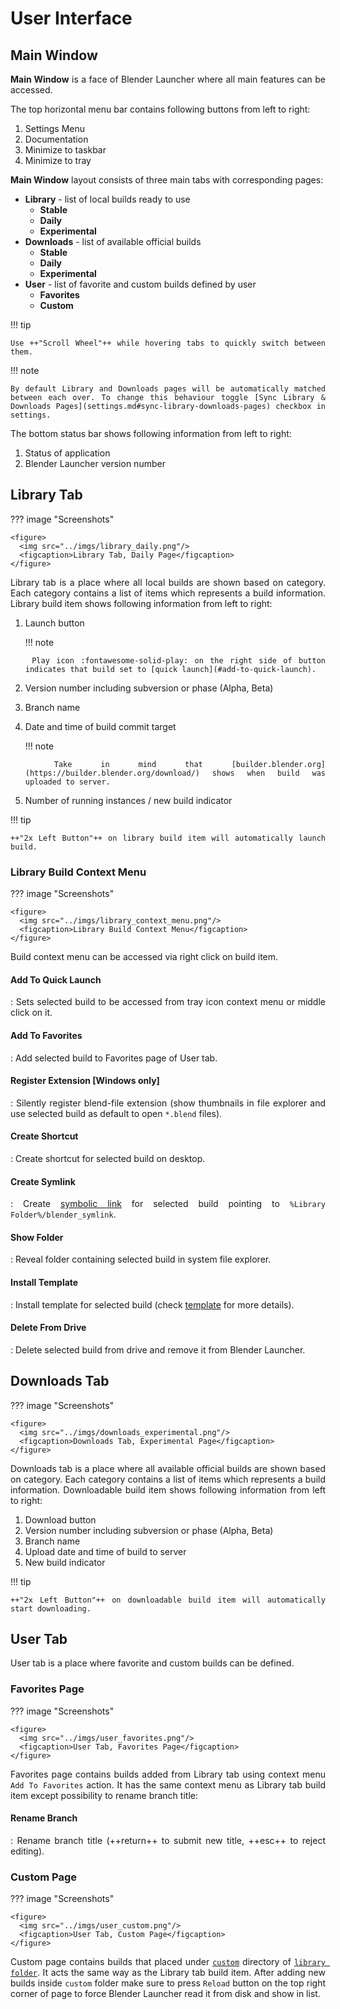 <style>body {text-align: justify}</style>

# User Interface

## Main Window

**Main Window** is a face of Blender Launcher where all main features can be accessed.

The top horizontal menu bar contains following buttons from left to right:

1. Settings Menu
1. Documentation
1. Minimize to taskbar
1. Minimize to tray

**Main Window** layout consists of three main tabs with corresponding pages:

* **Library** - list of local builds ready to use
    * **Stable**
    * **Daily**
    * **Experimental**
* **Downloads** - list of available official builds
    * **Stable**
    * **Daily**
    * **Experimental**
* **User** - list of favorite and custom builds defined by user
    * **Favorites**
    * **Custom**

!!! tip

    Use ++"Scroll Wheel"++ while hovering tabs to quickly switch between them.

!!! note

    By default Library and Downloads pages will be automatically matched between each over. To change this behaviour toggle [Sync Library & Downloads Pages](settings.md#sync-library-downloads-pages) checkbox in settings.

The bottom status bar shows following information from left to right:

1. Status of application
1. Blender Launcher version number

## Library Tab

??? image "Screenshots"

    <figure>
      <img src="../imgs/library_daily.png"/>
      <figcaption>Library Tab, Daily Page</figcaption>
    </figure>

Library tab is a place where all local builds are shown based on category. Each category contains a list of items which represents a build information. Library build item shows following information from left to right:

1. Launch button

    !!! note

        Play icon :fontawesome-solid-play: on the right side of button indicates that build set to [quick launch](#add-to-quick-launch).

1. Version number including subversion or phase (Alpha, Beta)
1. Branch name
1. Date and time of build commit target

    !!! note

        Take in mind that [builder.blender.org](https://builder.blender.org/download/) shows when build was uploaded to server.

1. Number of running instances / new build indicator

!!! tip

    ++"2x Left Button"++ on library build item will automatically launch build.

### Library Build Context Menu

??? image "Screenshots"

    <figure>
      <img src="../imgs/library_context_menu.png"/>
      <figcaption>Library Build Context Menu</figcaption>
    </figure>

Build context menu can be accessed via right click on build item.

#### Add To Quick Launch

:   Sets selected build to be accessed from tray icon context menu or middle click on it.

#### Add To Favorites

:   Add selected build to Favorites page of User tab.

#### Register Extension [Windows only]

:   Silently register blend-file extension (show thumbnails in file explorer and use selected build as default to open `*.blend` files).

#### Create Shortcut

:   Create shortcut for selected build on desktop.

#### Create Symlink

:   Create [symbolic link](https://en.wikipedia.org/wiki/Symbolic_link) for selected build pointing to `%Library Folder%/blender_symlink`.

#### Show Folder

:   Reveal folder containing selected build in system file explorer.

#### Install Template

:   Install template for selected build (check [template](library_folder.md#template) for more details).

#### Delete From Drive

:   Delete selected build from drive and remove it from Blender Launcher.

## Downloads Tab

??? image "Screenshots"

    <figure>
      <img src="../imgs/downloads_experimental.png"/>
      <figcaption>Downloads Tab, Experimental Page</figcaption>
    </figure>

Downloads tab is a place where all available official builds are shown based on category. Each category contains a list of items which represents a build information. Downloadable build item shows following information from left to right:

1. Download button
1. Version number including subversion or phase (Alpha, Beta)
1. Branch name
1. Upload date and time of build to server
1. New build indicator

!!! tip

    ++"2x Left Button"++ on downloadable build item will automatically start downloading.

## User Tab

User tab is a place where favorite and custom builds can be defined.

### Favorites Page

??? image "Screenshots"

    <figure>
      <img src="../imgs/user_favorites.png"/>
      <figcaption>User Tab, Favorites Page</figcaption>
    </figure>

Favorites page contains builds added from Library tab using context menu `Add To Favorites` action. It has the same context menu as Library tab build item except possibility to rename branch title:

#### Rename Branch

:   Rename branch title (++return++ to submit new title, ++esc++ to reject editing).

### Custom Page

??? image "Screenshots"

    <figure>
      <img src="../imgs/user_custom.png"/>
      <figcaption>User Tab, Custom Page</figcaption>
    </figure>

Custom page contains builds that placed under [`custom`](library_folder.md#custom) directory of [`library folder`](library_folder.md). It acts the same way as the Library tab build item. After adding new builds inside `custom` folder make sure to press `Reload` button on the top right corner of page to force Blender Launcher read it from disk and show in list.
